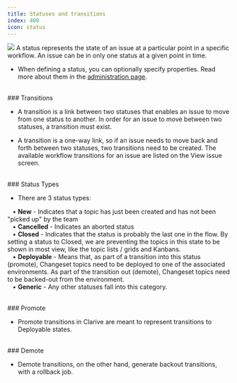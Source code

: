 ```yaml
---
title: Statuses and transitions
index: 400
icon: status
---
```


<img src="/static/images/icons/status.png" /> A status represents the state of an issue at a particular point in a specific workflow. An issue can be in only one status at a given point in time.

* When defining a status, you can optionally specify properties. Read more about them in the [administration page](admin/status). 


<br />
### Transitions

* A transition is a link between two statuses that enables an issue to move from one status to another. In order for an issue to move between two statuses, a transition must exist.

* A transition is a one-way link, so if an issue needs to move back and forth between two statuses, two transitions need to be created. The available workflow transitions for an issue are listed on the View issue screen.

<br />
### Status Types

* There are 3 status types: <br />

&nbsp; &nbsp;• **New** - Indicates that a topic has just been created and has not been "picked up" by the team <br />
&nbsp; &nbsp;• **Cancelled** - Indicates an aborted status <br />
&nbsp; &nbsp;• **Closed** - Indicates that the status is probably the last one in the flow. By setting a status to Closed, we are preventing the topics in this state to be shown in most view, like the topic lists / grids and Kanbans. <br />
&nbsp; &nbsp;• **Deployable** - Means that, as part of a transition into this status (promote), Changeset topics need to be deployed to one of the associated environments. As part of the transition out (demote), Changeset topics need to be backed-out from the environment. <br />
&nbsp; &nbsp;• **Generic** - Any other statuses fall into this category.

<br />
### Promote

* Promote transitions in Clarive are meant to represent transitions to Deployable states.


<br />
### Demote

* Demote transitions, on the other hand, generate backout transitions, with a rollback job.

